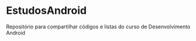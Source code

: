 # EstudosAndroid
Repositório para compartilhar códigos e listas do curso de Desenvolvimento Android
